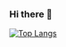 ### Hi there 👋

  [![Top Langs](https://github-readme-stats.vercel.app/api/top-langs/?username=akitaonrails&layout=compact&hide_border=true&custom_title=Teste&theme=github_dark&card_width=1080px&text_bold=true&locale=en)](https://github.com/anuraghazra/github-readme-stats)
